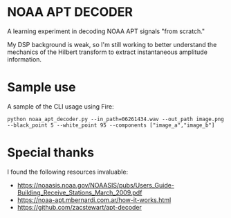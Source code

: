 # NOAA APT DECODER

A learning experiment in decoding NOAA APT signals "from scratch." 

My DSP background is weak, so I'm still working to better understand the mechanics
of the Hilbert transform to extract instantaneous amplitude information.

# Sample use

A sample of the CLI usage using Fire:
```
python noaa_apt_decoder.py --in_path=06261434.wav --out_path image.png --black_point 5 --white_point 95 --components ["image_a","image_b"]
```

# Special thanks
I found the following resources invaluable:
* https://noaasis.noaa.gov/NOAASIS/pubs/Users_Guide-Building_Receive_Stations_March_2009.pdf
* https://noaa-apt.mbernardi.com.ar/how-it-works.html 
* https://github.com/zacstewart/apt-decoder